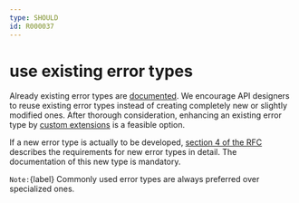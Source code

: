 ```yaml
---
type: SHOULD
id: R000037
---
```


# use existing error types

Already existing error types are [documented](https://api.otto.de/portal/errors).
We encourage API designers to reuse existing error types instead of creating completely new or slightly modified ones.
After thorough consideration, enhancing an existing error type by [custom extensions](0040_may-add-custom-extensions-to-problem-json-response.md) is a feasible option.

If a new error type is actually to be developed, [section 4 of the RFC](https://tools.ietf.org/html/rfc7807#section-4) describes the requirements for new error types in detail.
The documentation of this new type is mandatory.

`Note:`{label} Commonly used error types are always preferred over specialized ones.
